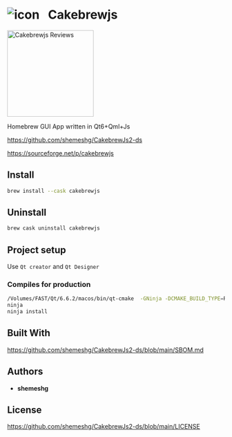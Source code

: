 # ![icon](https://github.com/shemeshg/CakebrewJs2-ds/assets/8200598/67e2b01a-3e36-49d3-98c9-238e0c5f3e74) &nbsp;  Cakebrewjs

<a href="https://sourceforge.net/projects/cakebrewjs/"><img alt="Cakebrewjs Reviews" src="https://sourceforge.net/cdn/syndication/badge_img/3303903/oss-users-love-us-white?&r=https://sourceforge.net/p/cakebrewjs/admin/files/badges"  style="width: 200px;"></a>

Homebrew GUI App written in Qt6+Qml+Js

<https://github.com/shemeshg/CakebrewJs2-ds>

<https://sourceforge.net/p/cakebrewjs>

## Install

```bash
brew install --cask cakebrewjs
```

## Uninstall

```bash
brew cask uninstall cakebrewjs
```

## Project setup

Use `Qt creator` and `Qt Designer`


### Compiles for production

```bash
/Volumes/FAST/Qt/6.6.2/macos/bin/qt-cmake  -GNinja -DCMAKE_BUILD_TYPE=Release -DCMAKE_INSTALL_PREFIX=.  ${sourceFolder}
ninja
ninja install
```

## Built With

<https://github.com/shemeshg/CakebrewJs2-ds/blob/main/SBOM.md>

## Authors

* **shemeshg**

## License

<https://github.com/shemeshg/CakebrewJs2-ds/blob/main/LICENSE>

